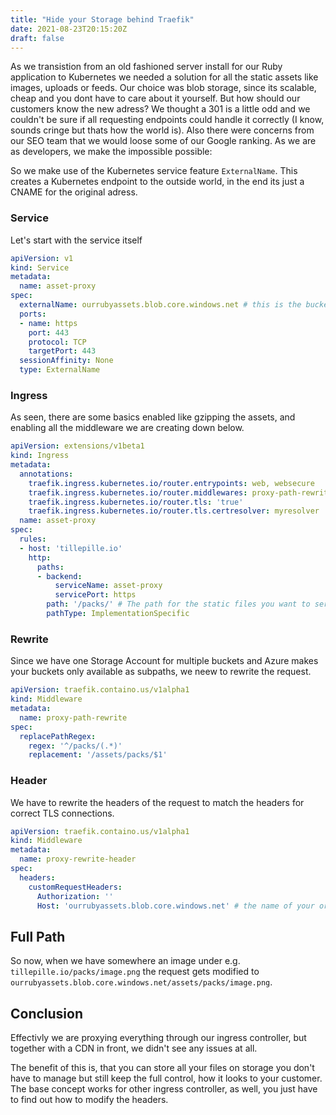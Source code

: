 ```yaml
---
title: "Hide your Storage behind Traefik"
date: 2021-08-23T20:15:20Z
draft: false
---
```


As we transistion from an old fashioned server install for our Ruby application to Kubernetes we needed a solution for all the static assets like images, uploads or feeds.
Our choice was blob storage, since its scalable, cheap and you dont have to care about it yourself. But how should our customers know the new adress? We thought a 301 is a little odd and we couldn't be sure if all requesting endpoints could handle it correctly (I know, sounds cringe but thats how the world is). Also there were concerns from our SEO team that we would loose some of our Google ranking.
As we are as developers, we make the impossible possible:

So we make use of the Kubernetes service feature `ExternalName`. This creates a Kubernetes endpoint to the outside world, in the end its just a CNAME for the original adress.

### Service

Let's start with the service itself

```yaml
apiVersion: v1
kind: Service
metadata:
  name: asset-proxy
spec:
  externalName: ourrubyassets.blob.core.windows.net # this is the bucket name
  ports:
  - name: https
    port: 443
    protocol: TCP
    targetPort: 443
  sessionAffinity: None
  type: ExternalName
```

### Ingress

As seen, there are some basics enabled like gzipping the assets, and enabling all the middleware we are creating down below.

```yaml
apiVersion: extensions/v1beta1
kind: Ingress
metadata:
  annotations:
    traefik.ingress.kubernetes.io/router.entrypoints: web, websecure
    traefik.ingress.kubernetes.io/router.middlewares: proxy-path-rewrite@kubernetescrd,production-static-asset-redirect-header@kubernetescrd,gzip@kubernetescrd
    traefik.ingress.kubernetes.io/router.tls: 'true'
    traefik.ingress.kubernetes.io/router.tls.certresolver: myresolver
  name: asset-proxy
spec:
  rules:
  - host: 'tillepille.io'
    http:
      paths:
      - backend:
          serviceName: asset-proxy
          servicePort: https
        path: '/packs/' # The path for the static files you want to serve
        pathType: ImplementationSpecific
```

### Rewrite

Since we have one Storage Account for multiple buckets and Azure makes your buckets only available as subpaths, we neew to rewrite the request.

```yaml
apiVersion: traefik.containo.us/v1alpha1
kind: Middleware
metadata:
  name: proxy-path-rewrite
spec:
  replacePathRegex:
    regex: '^/packs/(.*)'
    replacement: '/assets/packs/$1'
```

### Header

We have to rewrite the headers of the request to match the headers for correct TLS connections.

```yaml
apiVersion: traefik.containo.us/v1alpha1
kind: Middleware
metadata:
  name: proxy-rewrite-header
spec:
  headers:
    customRequestHeaders:
      Authorization: ''
      Host: 'ourrubyassets.blob.core.windows.net' # the name of your original bucket
```

## Full Path

So now, when we have somewhere an image under e.g. `tillepille.io/packs/image.png` the request gets modified to `ourrubyassets.blob.core.windows.net/assets/packs/image.png`.

## Conclusion

Effectivly we are proxying everything through our ingress controller, but together with a CDN in front, we didn't see any issues at all.

The benefit of this is, that you can store all your files on storage you don't have to manage but still keep the full control, how it looks to your customer.
The base concept works for other ingress controller, as well, you just have to find out how to modify the headers.
